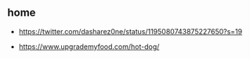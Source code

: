 ## home

- https://twitter.com/dasharez0ne/status/1195080743875227650?s=19


- https://www.upgrademyfood.com/hot-dog/
